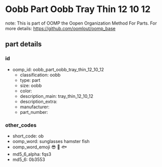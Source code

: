 # Oobb Part Oobb Tray Thin 12 10 12  

note: This is part of OOMP the Oopen Organization Method For Parts. For more details: https://github.com/oomlout/oomp_base

##  part details





### id
* oomp_id: oobb_part_oobb_tray_thin_12_10_12
  * classification: oobb
  * type: part
  * size: oobb
  * color: 
  * description_main: tray_thin_12_10_12
  * description_extra: 
  * manufacturer: 
  * part_number: 

### other_codes
* short_code: ob
* oomp_word: sunglasses hamster fish
* oomp_word_emoji :sunglasses: :hamster: :fish:
* md5_6_alpha: fqs3
* md5_6: 0b3553